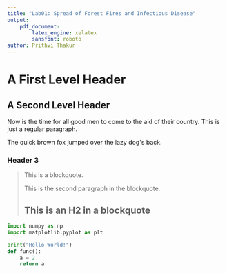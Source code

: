 ```yaml
---
title: "Lab01: Spread of Forest Fires and Infectious Disease"
output: 
    pdf_document:
        latex_engine: xelatex
        sansfont: roboto
author: Prithvi Thakur
---
```


A First Level Header
====================

A Second Level Header
---------------------

Now is the time for all good men to come to
the aid of their country. This is just a
regular paragraph.

The quick brown fox jumped over the lazy
dog's back.

### Header 3

> This is a blockquote.
>
> This is the second paragraph in the blockquote.
>
> ## This is an H2 in a blockquote

```python
import numpy as np
import matplotlib.pyplot as plt

print("Hello World!")
def func():
    a = 2
    return a
```
